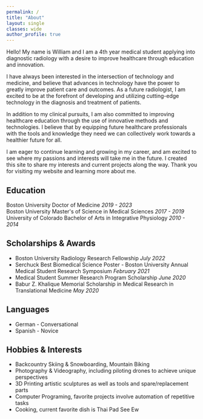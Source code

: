```yaml
---
permalink: /
title: "About"
layout: single
classes: wide
author_profile: true
---
```

Hello! My name is William and I am a 4th year medical student applying into diagnostic radiology with a desire to improve healthcare through education and innovation.

I have always been interested in the intersection of technology and medicine, and believe that advances in technology have the power to greatly improve patient care and outcomes. As a future radiologist, I am excited to be at the forefront of developing and utilizing cutting-edge technology in the diagnosis and treatment of patients.

In addition to my clinical pursuits, I am also committed to improving healthcare education through the use of innovative methods and technologies. I believe that by equipping future healthcare professionals with the tools and knowledge they need we can collectively work towards a healthier future for all.

I am eager to continue learning and growing in my career, and am excited to see where my passions and interests will take me in the future. I created this site to share my interests and current projects along the way. Thank you for visiting my website and learning more about me.

## Education
Boston University Doctor of Medicine _2019 - 2023_  
Boston University Master's of Science in Medical Sciences _2017 - 2019_    
University of Colorado Bachelor of Arts in Integrative Physiology _2010 - 2014_  

## Scholarships & Awards
* Boston University Radiology Research Fellowship _July 2022_  
* Serchuck Best Biomedical Science Poster - Boston University Annual Medical Student Research Symposium _February 2021_  
* Medical Student Summer Research Program Scholarship _June 2020_  
* Babur Z. Khalique Memorial Scholarship in Medical Research in Translational Medicine _May 2020_  

## Languages
* German - Conversational
* Spanish - Novice

## Hobbies & Interests
* Backcountry Skiing & Snowboarding, Mountain Biking
* Photography & Videography, including piloting drones to achieve unique perspectives
* 3D Printing artistic sculptures as well as tools and spare/replacement parts
* Computer Programing, favorite projects involve automation of repetitive tasks
* Cooking, current favorite dish is Thai Pad See Ew
